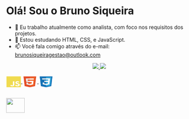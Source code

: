 <h1> Olá! Sou o Bruno Siqueira </h1>

- 🔭 Eu trabalho atualmente como analista, com foco nos requisitos dos projetos.
- 🌱 Estou estudando HTML, CSS, e JavaScript.
- 📫 Você fala comigo através do e-mail: brunosiqueiragestao@outlook.com

<div align= "center">
  <a href="https://github.com/Bruno-Rodrigo-Siqueira">
  <img height="180em" src="https://github-readme-stats.vercel.app/api?username=Bruno-Rodrigo-Siqueira&show_icons=true&theme=dracula&include_all_commits=true&count_private=true"/>
  <img height="180em" src="https://github-readme-stats.vercel.app/api/top-langs/?username=Bruno-Rodrigo-Siqueira&layout=compact&langs_count=7&theme=dracula"/>
</div>
<div style="display: inline_block"><br>
  <img align="center" alt="Js" height="30" width="40" src="https://raw.githubusercontent.com/devicons/devicon/master/icons/javascript/javascript-plain.svg">
  <img align="center" alt="HTML" height="30" width="40" src="https://raw.githubusercontent.com/devicons/devicon/master/icons/html5/html5-original.svg">
  <img align="center" alt="CSS" height="30" width="40" src="https://raw.githubusercontent.com/devicons/devicon/master/icons/css3/css3-original.svg">
 </div>
  
  ##

<div class="footer">
  <a href = "mailto:brunosiqueiragestao@outlook.com"><img src="https://icon-library.com/images/black-email-icon-png/black-email-icon-png-28.jpg" target="_blank" height="40" width="50"></a>

</div>
